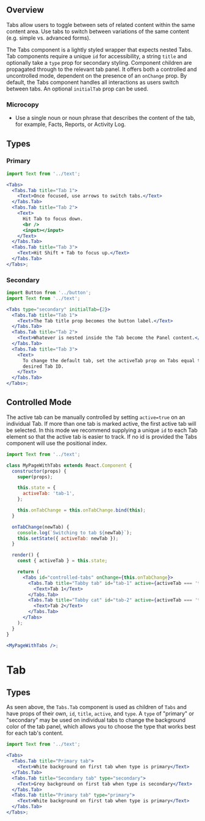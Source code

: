 ## Overview

Tabs allow users to toggle between sets of related content within the same content area. Use tabs to switch between variations of the same content (e.g. simple vs. advanced forms).

The Tabs component is a lightly styled wrapper that expects nested Tabs. Tab components require a unique `id` for accessibility, a string `title` and optionally take a `type` prop for secondary styling. Component children are propagated through to the relevant tab panel. It offers both a controlled and uncontrolled mode, dependent on the presence of an `onChange` prop. By default, the Tabs component handles all interactions as users switch between tabs. An optional `initialTab` prop can be used.

### Microcopy

- Use a single noun or noun phrase that describes the content of the tab, for example, Facts, Reports, or Activity Log.

## Types

### Primary

```jsx
import Text from '../text';

<Tabs>
  <Tabs.Tab title="Tab 1">
    <Text>Once focused, use arrows to switch tabs.</Text>
  </Tabs.Tab>
  <Tabs.Tab title="Tab 2">
    <Text>
      Hit Tab to focus down.
      <br />
      <input></input>
    </Text>
  </Tabs.Tab>
  <Tabs.Tab title="Tab 3">
    <Text>Hit Shift + Tab to focus up.</Text>
  </Tabs.Tab>
</Tabs>;
```

### Secondary

```jsx
import Button from '../button';
import Text from '../text';

<Tabs type="secondary" initialTab={2}>
  <Tabs.Tab title="Tab 1">
    <Text>The Tab title prop becomes the button label.</Text>
  </Tabs.Tab>
  <Tabs.Tab title="Tab 2">
    <Text>Whatever is nested inside the Tab become the Panel content.</Text>
  </Tabs.Tab>
  <Tabs.Tab title="Tab 3">
    <Text>
      To change the default tab, set the activeTab prop on Tabs equal to the
      desired Tab ID.
    </Text>
  </Tabs.Tab>
</Tabs>;
```

## Controlled Mode

The active tab can be manually controlled by setting `active=true` on an individual Tab. If more than one tab is marked active, the first active tab will be selected. In this mode we recommend supplying a unique `id` to each Tab element so that the active tab is easier to track. If no id is provided the Tabs component will use the positional index.

```jsx
import Text from '../text';

class MyPageWithTabs extends React.Component {
  constructor(props) {
    super(props);

    this.state = {
      activeTab: 'tab-1',
    };

    this.onTabChange = this.onTabChange.bind(this);
  }

  onTabChange(newTab) {
    console.log(`Switching to tab ${newTab}`);
    this.setState({ activeTab: newTab });
  }

  render() {
    const { activeTab } = this.state;

    return (
      <Tabs id="controlled-tabs" onChange={this.onTabChange}>
        <Tabs.Tab title="Tabby tab" id="tab-1" active={activeTab === 'tab-1'}>
          <Text>Tab 1</Text>
        </Tabs.Tab>
        <Tabs.Tab title="Tabby cat" id="tab-2" active={activeTab === 'tab-2'}>
          <Text>Tab 2</Text>
        </Tabs.Tab>
      </Tabs>
    );
  }
}

<MyPageWithTabs />;
```

# Tab

## Types

As seen above, the `Tabs.Tab` component is used as children of `Tabs` and have props of their own, `id`, `title`, `active`, and `type`. A `type` of "primary" or "secondary" may be used on individual tabs to change the background color of the tab panel, which allows you to choose the type that works best for each tab's content.

```jsx
import Text from '../text';

<Tabs>
  <Tabs.Tab title="Primary tab">
    <Text>White background on first tab when type is primary</Text>
  </Tabs.Tab>
  <Tabs.Tab title="Secondary tab" type="secondary">
    <Text>Grey background on first tab when type is secondary</Text>
  </Tabs.Tab>
  <Tabs.Tab title="Primary tab" type="primary">
    <Text>White background on first tab when type is primary</Text>
  </Tabs.Tab>
</Tabs>;
```
